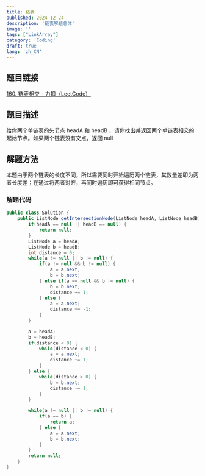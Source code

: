 ```yaml
---
title: 链表
published: 2024-12-24
description: '链表解题总体'
image: ''
tags: ["LinkArray"]
category: 'Coding'
draft: true 
lang: 'zh_CN'
---
```


## 题目链接

[160. 链表相交 - 力扣（LeetCode）](https://leetcode.cn/problems/intersection-of-two-linked-lists-lcci/description/)

## 题目描述

给你两个单链表的头节点 headA 和 headB ，请你找出并返回两个单链表相交的起始节点。如果两个链表没有交点，返回 null 

## 解题方法

本题由于两个链表的长度不同，所以需要同时开始遍历两个链表，其数量差即为两者长度差；在通过将两者对齐，再同时遍历即可获得相同节点。

### 解题代码
```java
public class Solution {
    public ListNode getIntersectionNode(ListNode headA, ListNode headB) {
        if(headA == null || headB == null) {
            return null;
        }
        ListNode a = headA;
        ListNode b = headB;
        int distance = 0;
        while(a != null || b != null) {
            if(a != null && b != null) {
                a = a.next;
                b = b.next;
            } else if(a == null && b != null) {
                b = b.next;
                distance += 1;
            } else {
                a = a.next;
                distance += -1;
            }
        }

        a = headA;
        b = headB;
        if(distance < 0) {
            while(distance < 0) {
                a = a.next;
                distance += 1;
            }
        } else {
            while(distance > 0) {
                b = b.next;
                distance -= 1;
            }
        }

        while(a != null || b != null) {
            if(a == b) {
                return a;
            } else {
                a = a.next;
                b = b.next;
            }
        }
        return null;
    }
}
```
